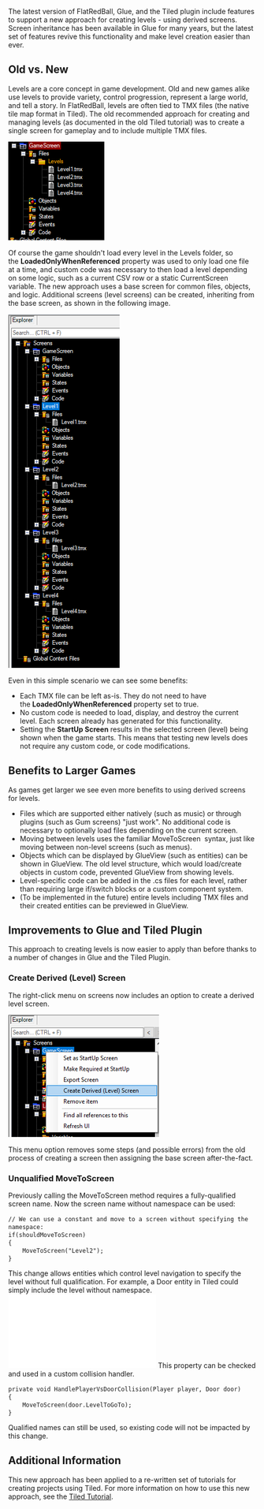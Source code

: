 The latest version of FlatRedBall, Glue, and the Tiled plugin include features to support a new approach for creating levels - using derived screens. Screen inheritance has been available in Glue for many years, but the latest set of features revive this functionality and make level creation easier than ever.

## Old vs. New

Levels are a core concept in game development. Old and new games alike use levels to provide variety, control progression, represent a large world, and tell a story. In FlatRedBall, levels are often tied to TMX files (the native tile map format in Tiled). The old recommended approach for creating and managing levels (as documented in the old Tiled tutorial) was to create a single screen for gameplay and to include multiple TMX files.

![](/media/2018-09-img_5b9ebe74379cd.png)

Of course the game shouldn't load every level in the Levels folder, so the **LoadedOnlyWhenReferenced** property was used to only load one file at a time, and custom code was necessary to then load a level depending on some logic, such as a current CSV row or a static CurrentScreen variable. The new approach uses a base screen for common files, objects, and logic. Additional screens (level screens) can be created, inheriting from the base screen, as shown in the following image.

![](/media/2018-09-img_5b9ec07f2fad8.png)

Even in this simple scenario we can see some benefits:

-   Each TMX file can be left as-is. They do not need to have the **LoadedOnlyWhenReferenced** property set to true.
-   No custom code is needed to load, display, and destroy the current level. Each screen already has generated for this functionality.
-   Setting the **StartUp Screen** results in the selected screen (level) being shown when the game starts. This means that testing new levels does not require any custom code, or code modifications.

## Benefits to Larger Games

As games get larger we see even more benefits to using derived screens for levels.

-   Files which are supported either natively (such as music) or through plugins (such as Gum screens) "just work". No additional code is necessary to optionally load files depending on the current screen.
-   Moving between levels uses the familiar MoveToScreen  syntax, just like moving between non-level screens (such as menus).
-   Objects which can be displayed by GlueView (such as entities) can be shown in GlueView. The old level structure, which would load/create objects in custom code, prevented GlueView from showing levels.
-   Level-specific code can be added in the .cs files for each level, rather than requiring large if/switch blocks or a custom component system.
-   (To be implemented in the future) entire levels including TMX files and their created entities can be previewed in GlueView.

## Improvements to Glue and Tiled Plugin

This approach to creating levels is now easier to apply than before thanks to a number of changes in Glue and the Tiled Plugin.

### Create Derived (Level) Screen

The right-click menu on screens now includes an option to create a derived level screen.

![](/media/2018-09-img_5b9ec2a6cb224.png)

This menu option removes some steps (and possible errors) from the old process of creating a screen then assigning the base screen after-the-fact.

### Unqualified MoveToScreen

Previously calling the MoveToScreen method requires a fully-qualified screen name. Now the screen name without namespace can be used:

``` lang:c#
// We can use a constant and move to a screen without specifying the namespace:
if(shouldMoveToScreen)
{
    MoveToScreen("Level2");
}
```

This change allows entities which control level navigation to specify the level without full qualification. For example, a Door entity in Tiled could simply include the level without namespace. [![](/wp-content/uploads/2018/09/img_5b9e5b145d021.png.md)](/wp-content/uploads/2018/09/img_5b9e5b145d021.png.md) This property can be checked and used in a custom collision handler.

``` lang:c#
private void HandlePlayerVsDoorCollision(Player player, Door door)
{
    MoveToScreen(door.LevelToGoTo);
}
```

Qualified names can still be used, so existing code will not be impacted by this change.

## Additional Information

This new approach has been applied to a re-written set of tutorials for creating projects using Tiled. For more information on how to use this new approach, see the [Tiled Tutorial](/documentation/tools/tiled-plugin/using-the-tiled-plugin/.md).  
